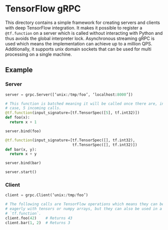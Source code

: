 # TensorFlow gRPC

This directory contains a simple framework for creating servers and clients
with deep TensorFlow integration. It makes it possible to register a
`@tf.function` on a server which is called without interacting with Python
and thus avoids the global interpreter lock. Asynchronous streaming gRPC is used
which means the implementation can achieve up to a million QPS. Additionally, it
supports unix domain sockets that can be used for multi processing on a single
machine.

## Example

### Server

```python
server = grpc.Server([‘unix:/tmp/foo’, ‘localhost:8000’])

# This function is batched meaning it will be called once there are, in this
# case, 5 incoming calls.
@tf.function(input_signature=[tf.TensorSpec([5], tf.int32)])
def foo(x):
  return x + 1

server.bind(foo)

@tf.function(input_signature=[tf.TensorSpec([], tf.int32),
                              tf.TensorSpec([], tf.int32)])
def bar(x, y):
  return x + y

server.bind(bar)

server.start()
```

### Client

```python
client = grpc.Client(‘unix:/tmp/foo’)

# The following calls are TensorFlow operations which means they can be used
# eagerly with tensors or numpy arrays, but they can also be used in a
# `tf.function`.
client.foo(42)    # Returns 43
client.bar(1, 2)  # Returns 3
```
